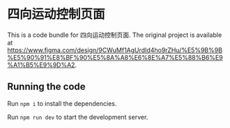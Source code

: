 
  # 四向运动控制页面

  This is a code bundle for 四向运动控制页面. The original project is available at https://www.figma.com/design/9CWuMf1AgUrdId4ho9rZHu/%E5%9B%9B%E5%90%91%E8%BF%90%E5%8A%A8%E6%8E%A7%E5%88%B6%E9%A1%B5%E9%9D%A2.

  ## Running the code

  Run `npm i` to install the dependencies.

  Run `npm run dev` to start the development server.
  